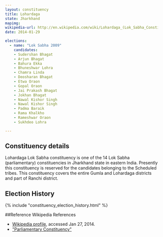 ```yaml
---
layout: constituency
title: Lohardaga
state: Jharkhand
mapimg: 
wikipedia-url: http://en.wikipedia.com/wiki/Lohardaga_(Lok_Sabha_Constituency)
date: 2014-01-29

elections: 
  - name: "Lok Sabha 2009"
    candidates: 
    - Sudershan Bhagat 
    - Arjun Bhagat 
    - Bahura Ekka 
    - Bhuneshwar Lohra 
    - Chamra Linda 
    - Deosharan Bhagat 
    - Etwa Oraon 
    - Gopal Oraon 
    - Jai Prakash Bhagat 
    - Jokhan Bhagat 
    - Nawal Kishor Singh 
    - Nawal Kishor Singh 
    - Padma Baraik 
    - Rama Khalkho 
    - Rameshwar Oraon 
    - Sukhdeo Lohra 

---
```

## Constituency details
Lohardaga Lok Sabha constituency is one of the 14 Lok Sabha (parliamentary) constituencies in Jharkhand state in eastern India. Presently this constituency is reserved for the candidates belonging to the Scheduled tribes. This constituency covers the entire Gumla and Lohardaga districts and part of Ranchi district.




## Election History
{% include "constituency_election_history.html" %}

##Reference
Wikipedia References
- [Wikipedia profile]({{page.profile.wikipedia}}), accessed Jan 27, 2014.
- ["Parliamentary Constituency"][wiki1]

[wiki1]: http://www.jharkhand.gov.in/ceo/2005/constituencies.html
